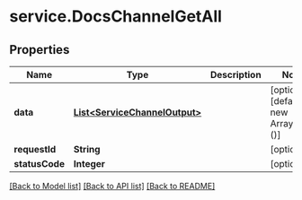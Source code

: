 # service.DocsChannelGetAll

## Properties
Name | Type | Description | Notes
------------ | ------------- | ------------- | -------------
**data** | [**List&lt;ServiceChannelOutput&gt;**](ServiceChannelOutput.md) |  | [optional] [default to new ArrayList<>()]
**requestId** | **String** |  | [optional] 
**statusCode** | **Integer** |  | [optional] 

[[Back to Model list]](../README.md#documentation-for-models) [[Back to API list]](../README.md#documentation-for-api-endpoints) [[Back to README]](../README.md)


